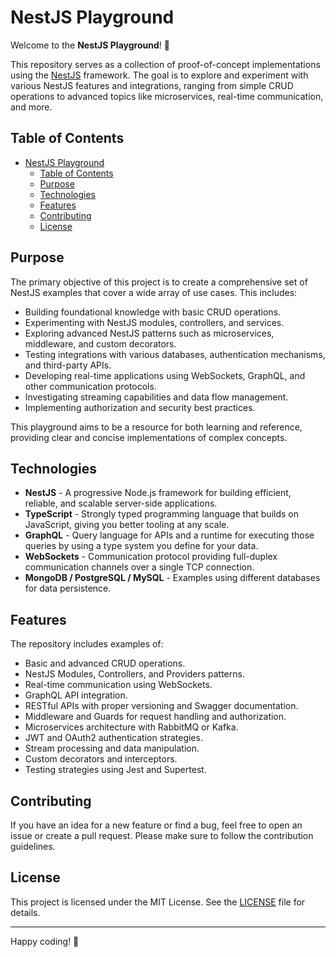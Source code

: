 # NestJS Playground

Welcome to the **NestJS Playground**! 🎉

This repository serves as a collection of proof-of-concept implementations using the [NestJS](https://nestjs.com/) framework. The goal is to explore and experiment with various NestJS features and integrations, ranging from simple CRUD operations to advanced topics like microservices, real-time communication, and more.

## Table of Contents

- [NestJS Playground](#nestjs-playground)
  - [Table of Contents](#table-of-contents)
  - [Purpose](#purpose)
  - [Technologies](#technologies)
  - [Features](#features)
  - [Contributing](#contributing)
  - [License](#license)

## Purpose

The primary objective of this project is to create a comprehensive set of NestJS examples that cover a wide array of use cases. This includes:

- Building foundational knowledge with basic CRUD operations.
- Experimenting with NestJS modules, controllers, and services.
- Exploring advanced NestJS patterns such as microservices, middleware, and custom decorators.
- Testing integrations with various databases, authentication mechanisms, and third-party APIs.
- Developing real-time applications using WebSockets, GraphQL, and other communication protocols.
- Investigating streaming capabilities and data flow management.
- Implementing authorization and security best practices.

This playground aims to be a resource for both learning and reference, providing clear and concise implementations of complex concepts.

## Technologies

- **NestJS** - A progressive Node.js framework for building efficient, reliable, and scalable server-side applications.
- **TypeScript** - Strongly typed programming language that builds on JavaScript, giving you better tooling at any scale.
- **GraphQL** - Query language for APIs and a runtime for executing those queries by using a type system you define for your data.
- **WebSockets** - Communication protocol providing full-duplex communication channels over a single TCP connection.
- **MongoDB / PostgreSQL / MySQL** - Examples using different databases for data persistence.

## Features

The repository includes examples of:

- Basic and advanced CRUD operations.
- NestJS Modules, Controllers, and Providers patterns.
- Real-time communication using WebSockets.
- GraphQL API integration.
- RESTful APIs with proper versioning and Swagger documentation.
- Middleware and Guards for request handling and authorization.
- Microservices architecture with RabbitMQ or Kafka.
- JWT and OAuth2 authentication strategies.
- Stream processing and data manipulation.
- Custom decorators and interceptors.
- Testing strategies using Jest and Supertest.

## Contributing

If you have an idea for a new feature or find a bug, feel free to open an issue or create a pull request. Please make sure to follow the contribution guidelines.

## License

This project is licensed under the MIT License. See the [LICENSE](./LICENSE) file for details.

---

Happy coding! 🚀
